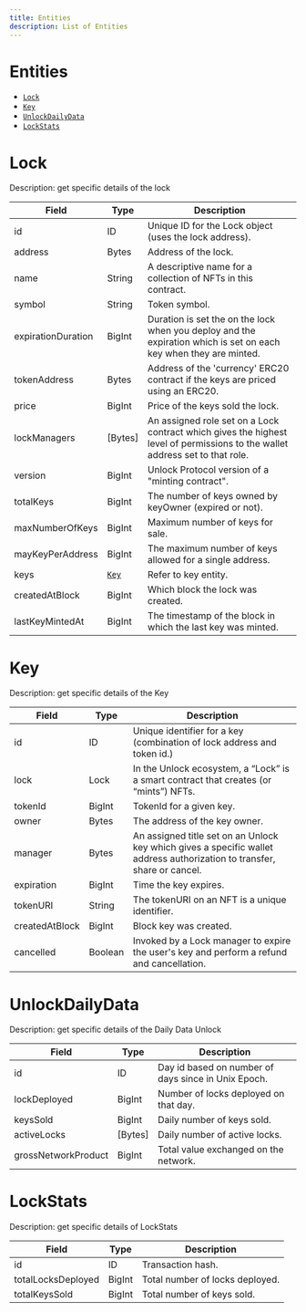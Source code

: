 ```yaml
---
title: Entities
description: List of Entities
---
```


# Entities

- [`Lock`](#lock)
- [`Key`](#key)
- [`UnlockDailyData`](#unlockdailydata)
- [`LockStats`](#lockstats)

# Lock

Description: get specific details of the lock

| Field              | Type          | Description                                                                                                                  |
| ------------------ | ------------- | ---------------------------------------------------------------------------------------------------------------------------- |
| id                 | ID            | Unique ID for the Lock object (uses the lock address).                                                                       |
| address            | Bytes         | Address of the lock.                                                                                                         |
| name               | String        | A descriptive name for a collection of NFTs in this contract.                                                                |
| symbol             | String        | Token symbol.                                                                                                                |
| expirationDuration | BigInt        | Duration is set the on the lock when you deploy and the expiration which is set on each key when they are minted.            |
| tokenAddress       | Bytes         | Address of the 'currency' ERC20 contract if the keys are priced using an ERC20.                                              |
| price              | BigInt        | Price of the keys sold the lock.                                                                                             |
| lockManagers       | [Bytes]       | An assigned role set on a Lock contract which gives the highest level of permissions to the wallet address set to that role. |
| version            | BigInt        | Unlock Protocol version of a "minting contract".                                                                             |
| totalKeys          | BigInt        | The number of keys owned by keyOwner (expired or not).                                                                       |
| maxNumberOfKeys    | BigInt        | Maximum number of keys for sale.                                                                                             |
| mayKeyPerAddress   | BigInt        | The maximum number of keys allowed for a single address.                                                                     |
| keys               | [`Key`](#key) | Refer to key entity.                                                                                                         |
| createdAtBlock     | BigInt        | Which block the lock was created.                                                                                            |
| lastKeyMintedAt    | BigInt        | The timestamp of the block in which the last key was minted.                                                                 |

# Key

Description: get specific details of the Key

| Field          | Type    | Description                                                                                                              |
| -------------- | ------- | ------------------------------------------------------------------------------------------------------------------------ |
| id             | ID      | Unique identifier for a key (combination of lock address and token id.)                                                  |
| lock           | Lock    | In the Unlock ecosystem, a “Lock” is a smart contract that creates (or “mints”) NFTs.                                    |
| tokenId        | BigInt  | TokenId for a given key.                                                                                                 |
| owner          | Bytes   | The address of the key owner.                                                                                            |
| manager        | Bytes   | An assigned title set on an Unlock key which gives a specific wallet address authorization to transfer, share or cancel. |
| expiration     | BigInt  | Time the key expires.                                                                                                    |
| tokenURI       | String  | The tokenURI on an NFT is a unique identifier.                                                                           |
| createdAtBlock | BigInt  | Block key was created.                                                                                                   |
| cancelled      | Boolean | Invoked by a Lock manager to expire the user's key and perform a refund and cancellation.                                |

# UnlockDailyData

Description: get specific details of the Daily Data Unlock

| Field               | Type    | Description                                         |
| ------------------- | ------- | --------------------------------------------------- |
| id                  | ID      | Day id based on number of days since in Unix Epoch. |
| lockDeployed        | BigInt  | Number of locks deployed on that day.               |
| keysSold            | BigInt  | Daily number of keys sold.                          |
| activeLocks         | [Bytes] | Daily number of active locks.                       |
| grossNetworkProduct | BigInt  | Total value exchanged on the network.               |

# LockStats

Description: get specific details of LockStats

| Field              | Type   | Description                     |
| ------------------ | ------ | ------------------------------- |
| id                 | ID     | Transaction hash.               |
| totalLocksDeployed | BigInt | Total number of locks deployed. |
| totalKeysSold      | BigInt | Total number of keys sold.      |
